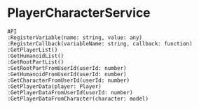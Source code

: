 # PlayerCharacterService
	
	API
	:RegisterVariable(name: string, value: any)
	:RegisterCallback(variableName: string, callback: function)
	:GetPlayerList()
	:GetHumanoidList()
	:GetRootPartList()
	:GetRootPartFromUserId(userId: number)
	:GetHumanoidFromUserId(userId: number)
	:GetCharacterFromUserId(userId: number)
	:GetPlayerData(player: Player)
	:GetPlayerDataFromUserId(userId: number)
	:GetPlayerDataFromCharacter(character: model)